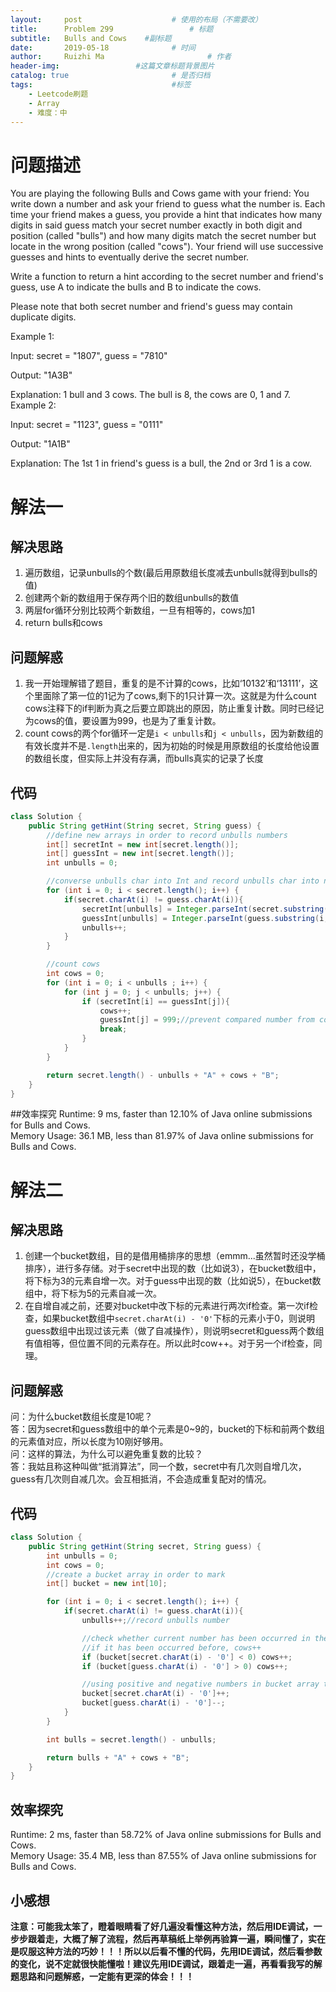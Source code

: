 ```yaml
---
layout:     post   				    # 使用的布局（不需要改）
title:      Problem 299 				# 标题 
subtitle:   Bulls and Cows    #副标题
date:       2019-05-18				# 时间
author:     Ruizhi Ma 						# 作者
header-img:              	#这篇文章标题背景图片
catalog: true 						# 是否归档
tags:								#标签
    - Leetcode刷题
    - Array
    - 难度：中
---
```

# 问题描述
You are playing the following Bulls and Cows game with your friend: You write down a number and ask your friend to guess what the number is. Each time your friend makes a guess, you provide a hint that indicates how many digits in said guess match your secret number exactly in both digit and position (called "bulls") and how many digits match the secret number but locate in the wrong position (called "cows"). Your friend will use successive guesses and hints to eventually derive the secret number.

Write a function to return a hint according to the secret number and friend's guess, use A to indicate the bulls and B to indicate the cows. 

Please note that both secret number and friend's guess may contain duplicate digits.

Example 1:

Input: secret = "1807", guess = "7810"

Output: "1A3B"

Explanation: 1 bull and 3 cows. The bull is 8, the cows are 0, 1 and 7.
Example 2:

Input: secret = "1123", guess = "0111"

Output: "1A1B"

Explanation: The 1st 1 in friend's guess is a bull, the 2nd or 3rd 1 is a cow.

# 解法一
## 解决思路
1. 遍历数组，记录unbulls的个数(最后用原数组长度减去unbulls就得到bulls的值)  
2. 创建两个新的数组用于保存两个旧的数组unbulls的数值  
3. 两层for循环分别比较两个新数组，一旦有相等的，cows加1  
4. return bulls和cows  

## 问题解惑
1. 我一开始理解错了题目，重复的是不计算的cows，比如‘10132’和‘13111’，这个里面除了第一位的1记为了cows,剩下的1只计算一次。这就是为什么count cows注释下的if判断为真之后要立即跳出的原因，防止重复计数。同时已经记为cows的值，要设置为999，也是为了重复计数。  
2. count cows的两个for循环一定是```i < unbulls```和```j < unbulls```，因为新数组的有效长度并不是```.length```出来的，因为初始的时候是用原数组的长度给他设置的数组长度，但实际上并没有存满，而bulls真实的记录了长度   

## 代码
```java
class Solution {
    public String getHint(String secret, String guess) {
        //define new arrays in order to record unbulls numbers
        int[] secretInt = new int[secret.length()];
        int[] guessInt = new int[secret.length()];
        int unbulls = 0;

        //converse unbulls char into Int and record unbulls char into new arrays.
        for (int i = 0; i < secret.length(); i++) {
            if(secret.charAt(i) != guess.charAt(i)){
                secretInt[unbulls] = Integer.parseInt(secret.substring(i, i+1));
                guessInt[unbulls] = Integer.parseInt(guess.substring(i, i+1));
                unbulls++;
            }
        }

        //count cows
        int cows = 0;
        for (int i = 0; i < unbulls ; i++) {
            for (int j = 0; j < unbulls; j++) {
                if (secretInt[i] == guessInt[j]){
                    cows++;
                    guessInt[j] = 999;//prevent compared number from comparing again
                    break;
                }
            }
        }

        return secret.length() - unbulls + "A" + cows + "B";
    }
}
```
##效率探究
Runtime: 9 ms, faster than 12.10% of Java online submissions for Bulls and Cows.  
Memory Usage: 36.1 MB, less than 81.97% of Java online submissions for Bulls and Cows.  

# 解法二  
## 解决思路  
1. 创建一个bucket数组，目的是借用桶排序的思想（emmm...虽然暂时还没学桶排序），进行多存储。对于secret中出现的数（比如说3），在bucket数组中，将下标为3的元素自增一次。对于guess中出现的数（比如说5），在bucket数组中，将下标为5的元素自减一次。  
2. 在自增自减之前，还要对bucket中改下标的元素进行两次if检查。第一次if检查，如果bucket数组中```secret.charAt(i) - '0'```下标的元素小于0，则说明guess数组中出现过该元素（做了自减操作），则说明secret和guess两个数组有值相等，但位置不同的元素存在。所以此时cow++。对于另一个if检查，同理。

## 问题解惑
问：为什么bucket数组长度是10呢？  
答：因为secret和guess数组中的单个元素是0~9的，bucket的下标和前两个数组的元素值对应，所以长度为10刚好够用。   
问：这样的算法，为什么可以避免重复数的比较？    
答：我姑且称这种叫做“抵消算法”，同一个数，secret中有几次则自增几次，guess有几次则自减几次。会互相抵消，不会造成重复配对的情况。  

## 代码
```java
class Solution {
    public String getHint(String secret, String guess) {
        int unbulls = 0;
        int cows = 0;
        //create a bucket array in order to mark
        int[] bucket = new int[10];

        for (int i = 0; i < secret.length(); i++) {
            if(secret.charAt(i) != guess.charAt(i)){
                unbulls++;//record unbulls number

                //check whether current number has been occurred in the other array.
                //if it has been occurred before, cows++
                if (bucket[secret.charAt(i) - '0'] < 0) cows++;
                if (bucket[guess.charAt(i) - '0'] > 0) cows++;

                //using positive and negative numbers in bucket array to mark numbers occurred in the two arrays, respectively.
                bucket[secret.charAt(i) - '0']++;
                bucket[guess.charAt(i) - '0']--;
            }
        }

        int bulls = secret.length() - unbulls;

        return bulls + "A" + cows + "B";
    }
}
```
## 效率探究
Runtime: 2 ms, faster than 58.72% of Java online submissions for Bulls and Cows.  
Memory Usage: 35.4 MB, less than 87.55% of Java online submissions for Bulls and Cows.  
## 小感想
**注意：可能我太笨了，瞪着眼睛看了好几遍没看懂这种方法，然后用IDE调试，一步步跟着走，大概了解了流程，然后再草稿纸上举例再验算一遍，瞬间懂了，实在是叹服这种方法的巧妙！！！所以以后看不懂的代码，先用IDE调试，然后看参数的变化，说不定就很快能懂啦！建议先用IDE调试，跟着走一遍，再看看我写的解题思路和问题解惑，一定能有更深的体会！！！**